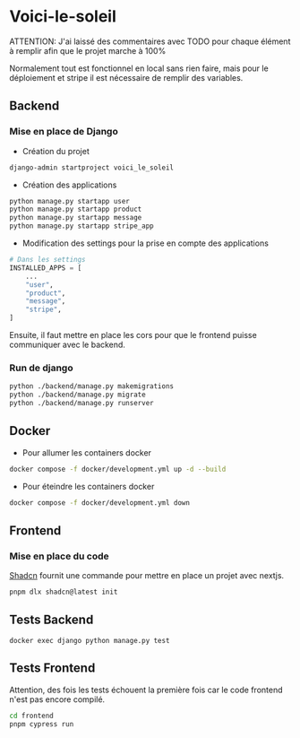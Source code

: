 # Voici-le-soleil

ATTENTION: J'ai laissé des commentaires avec TODO pour chaque élément à remplir afin que le projet marche à 100%

Normalement tout est fonctionnel en local sans rien faire, mais pour le déploiement et stripe il est nécessaire de remplir des variables.

## Backend

### Mise en place de Django

- Création du projet

```bash
django-admin startproject voici_le_soleil
```

- Création des applications

```bash
python manage.py startapp user
python manage.py startapp product
python manage.py startapp message
python manage.py startapp stripe_app
```

- Modification des settings pour la prise en compte des applications

```python
# Dans les settings
INSTALLED_APPS = [
    ...
    "user",
    "product",
    "message",
    "stripe",
]
```

Ensuite, il faut mettre en place les cors pour que le frontend puisse communiquer avec le backend.

### Run de django

```bash
python ./backend/manage.py makemigrations
python ./backend/manage.py migrate
python ./backend/manage.py runserver
```

## Docker

- Pour allumer les containers docker

```bash
docker compose -f docker/development.yml up -d --build
```

- Pour éteindre les containers docker

```bash
docker compose -f docker/development.yml down
```

## Frontend

### Mise en place du code

[Shadcn](https://ui.shadcn.com/) fournit une commande pour mettre en place un projet avec nextjs.

```bash
pnpm dlx shadcn@latest init
```

## Tests Backend

`docker exec django python manage.py test`

## Tests Frontend

Attention, des fois les tests échouent la première fois car le code frontend n'est pas encore compilé.

```bash
cd frontend
pnpm cypress run
```
